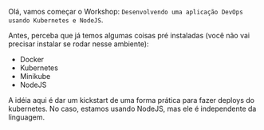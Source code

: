 Olá, vamos começar o Workshop: `Desenvolvendo uma aplicação DevOps usando Kubernetes e NodeJS`.

Antes, perceba que já temos algumas coisas pré instaladas (você não vai precisar instalar se rodar nesse ambiente):
- Docker
- Kubernetes
- Minikube
- NodeJS

A idéia aqui é dar um kickstart de uma forma prática para fazer deploys do kubernetes. No caso, estamos usando NodeJS, mas ele é independente da linguagem.
